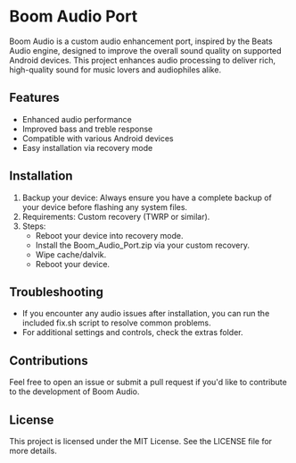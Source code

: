 # Boom Audio Port

Boom Audio is a custom audio enhancement port, inspired by the Beats Audio engine, designed to improve the overall sound quality on supported Android devices. This project enhances audio processing to deliver rich, high-quality sound for music lovers and audiophiles alike.

## Features

- Enhanced audio performance
- Improved bass and treble response
- Compatible with various Android devices
- Easy installation via recovery mode

## Installation

1. Backup your device: Always ensure you have a complete backup of your device before flashing any system files.
2. Requirements: Custom recovery (TWRP or similar).
3. Steps:
   - Reboot your device into recovery mode.
   - Install the Boom_Audio_Port.zip via your custom recovery.
   - Wipe cache/dalvik.
   - Reboot your device.

## Troubleshooting

- If you encounter any audio issues after installation, you can run the included fix.sh script to resolve common problems.
- For additional settings and controls, check the extras folder.

## Contributions

Feel free to open an issue or submit a pull request if you'd like to contribute to the development of Boom Audio.

## License

This project is licensed under the MIT License. See the LICENSE file for more details.
